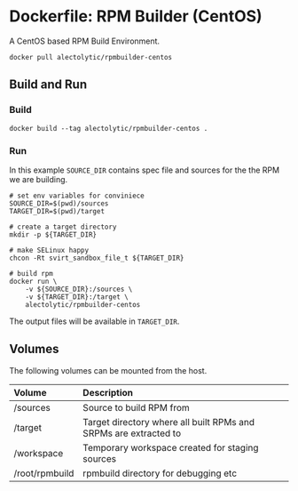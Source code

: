 # Dockerfile: RPM Builder (CentOS)

A CentOS based RPM Build Environment.

```
docker pull alectolytic/rpmbuilder-centos
```

## Build and Run
### Build
```
docker build --tag alectolytic/rpmbuilder-centos .
```

### Run
In this example `SOURCE_DIR` contains spec file and sources for the the RPM we are building.

```
# set env variables for conviniece
SOURCE_DIR=$(pwd)/sources
TARGET_DIR=$(pwd)/target

# create a target directory
mkdir -p ${TARGET_DIR}

# make SELinux happy
chcon -Rt svirt_sandbox_file_t ${TARGET_DIR}

# build rpm
docker run \
    -v ${SOURCE_DIR}:/sources \
    -v ${TARGET_DIR}:/target \
    alectolytic/rpmbuilder-centos
```

The output files will be available in `TARGET_DIR`.

## Volumes
The following volumes can be mounted from the host.

| Volume  | Description |
| :------------ | :------------ |
| /sources | Source to build RPM from |
| /target | Target directory where all built RPMs and SRPMs are extracted to |
| /workspace | Temporary workspace created for staging sources |
| /root/rpmbuild | rpmbuild directory for debugging etc |
